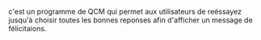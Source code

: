 c'est un programme de QCM qui permet aux utilisateurs de reéssayez jusqu'à choisir toutes les bonnes reponses afin d'afficher un message de félicitaions.
